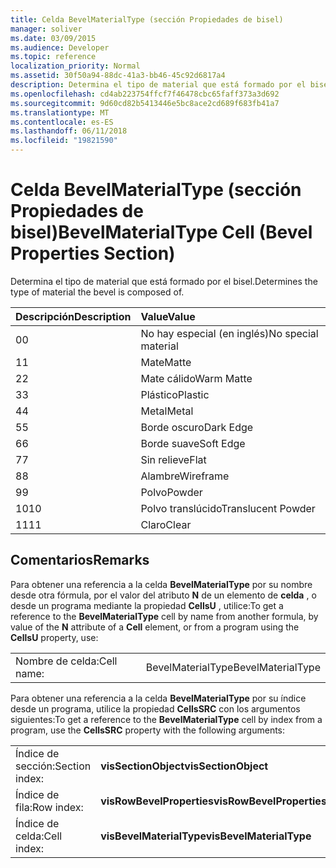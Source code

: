 ```yaml
---
title: Celda BevelMaterialType (sección Propiedades de bisel)
manager: soliver
ms.date: 03/09/2015
ms.audience: Developer
ms.topic: reference
localization_priority: Normal
ms.assetid: 30f50a94-88dc-41a3-bb46-45c92d6817a4
description: Determina el tipo de material que está formado por el bisel.
ms.openlocfilehash: cd4ab223754ffcf7f46478cbc65faff373a3d692
ms.sourcegitcommit: 9d60cd82b5413446e5bc8ace2cd689f683fb41a7
ms.translationtype: MT
ms.contentlocale: es-ES
ms.lasthandoff: 06/11/2018
ms.locfileid: "19821590"
---
```

# <a name="bevelmaterialtype-cell-bevel-properties-section"></a><span data-ttu-id="80626-103">Celda BevelMaterialType (sección Propiedades de bisel)</span><span class="sxs-lookup"><span data-stu-id="80626-103">BevelMaterialType Cell (Bevel Properties Section)</span></span>

<span data-ttu-id="80626-104">Determina el tipo de material que está formado por el bisel.</span><span class="sxs-lookup"><span data-stu-id="80626-104">Determines the type of material the bevel is composed of.</span></span> 
  
|<span data-ttu-id="80626-105">**Descripción**</span><span class="sxs-lookup"><span data-stu-id="80626-105">**Description**</span></span>|<span data-ttu-id="80626-106">**Value**</span><span class="sxs-lookup"><span data-stu-id="80626-106">**Value**</span></span>|
|:-----|:-----|
|<span data-ttu-id="80626-107">0</span><span class="sxs-lookup"><span data-stu-id="80626-107">0</span></span>  <br/> |<span data-ttu-id="80626-108">No hay especial (en inglés)</span><span class="sxs-lookup"><span data-stu-id="80626-108">No special material</span></span>  <br/> |
|<span data-ttu-id="80626-109">1</span><span class="sxs-lookup"><span data-stu-id="80626-109">1</span></span>  <br/> |<span data-ttu-id="80626-110">Mate</span><span class="sxs-lookup"><span data-stu-id="80626-110">Matte</span></span>  <br/> |
|<span data-ttu-id="80626-111">2</span><span class="sxs-lookup"><span data-stu-id="80626-111">2</span></span>  <br/> |<span data-ttu-id="80626-112">Mate cálido</span><span class="sxs-lookup"><span data-stu-id="80626-112">Warm Matte</span></span>  <br/> |
|<span data-ttu-id="80626-113">3</span><span class="sxs-lookup"><span data-stu-id="80626-113">3</span></span>  <br/> |<span data-ttu-id="80626-114">Plástico</span><span class="sxs-lookup"><span data-stu-id="80626-114">Plastic</span></span>  <br/> |
|<span data-ttu-id="80626-115">4</span><span class="sxs-lookup"><span data-stu-id="80626-115">4</span></span>  <br/> |<span data-ttu-id="80626-116">Metal</span><span class="sxs-lookup"><span data-stu-id="80626-116">Metal</span></span>  <br/> |
|<span data-ttu-id="80626-117">5</span><span class="sxs-lookup"><span data-stu-id="80626-117">5</span></span>  <br/> |<span data-ttu-id="80626-118">Borde oscuro</span><span class="sxs-lookup"><span data-stu-id="80626-118">Dark Edge</span></span>  <br/> |
|<span data-ttu-id="80626-119">6</span><span class="sxs-lookup"><span data-stu-id="80626-119">6</span></span>  <br/> |<span data-ttu-id="80626-120">Borde suave</span><span class="sxs-lookup"><span data-stu-id="80626-120">Soft Edge</span></span>  <br/> |
|<span data-ttu-id="80626-121">7</span><span class="sxs-lookup"><span data-stu-id="80626-121">7</span></span>  <br/> |<span data-ttu-id="80626-122">Sin relieve</span><span class="sxs-lookup"><span data-stu-id="80626-122">Flat</span></span>  <br/> |
|<span data-ttu-id="80626-123">8</span><span class="sxs-lookup"><span data-stu-id="80626-123">8</span></span>  <br/> |<span data-ttu-id="80626-124">Alambre</span><span class="sxs-lookup"><span data-stu-id="80626-124">Wireframe</span></span>  <br/> |
|<span data-ttu-id="80626-125">9</span><span class="sxs-lookup"><span data-stu-id="80626-125">9</span></span>  <br/> |<span data-ttu-id="80626-126">Polvo</span><span class="sxs-lookup"><span data-stu-id="80626-126">Powder</span></span>  <br/> |
|<span data-ttu-id="80626-127">10</span><span class="sxs-lookup"><span data-stu-id="80626-127">10</span></span>  <br/> |<span data-ttu-id="80626-128">Polvo translúcido</span><span class="sxs-lookup"><span data-stu-id="80626-128">Translucent Powder</span></span>  <br/> |
|<span data-ttu-id="80626-129">11</span><span class="sxs-lookup"><span data-stu-id="80626-129">11</span></span>  <br/> |<span data-ttu-id="80626-130">Claro</span><span class="sxs-lookup"><span data-stu-id="80626-130">Clear</span></span>  <br/> |
   
## <a name="remarks"></a><span data-ttu-id="80626-131">Comentarios</span><span class="sxs-lookup"><span data-stu-id="80626-131">Remarks</span></span>

<span data-ttu-id="80626-132">Para obtener una referencia a la celda **BevelMaterialType** por su nombre desde otra fórmula, por el valor del atributo **N** de un elemento de **celda** , o desde un programa mediante la propiedad **CellsU** , utilice:</span><span class="sxs-lookup"><span data-stu-id="80626-132">To get a reference to the **BevelMaterialType** cell by name from another formula, by value of the **N** attribute of a **Cell** element, or from a program using the **CellsU** property, use:</span></span> 
  
|||
|:-----|:-----|
| <span data-ttu-id="80626-133">Nombre de celda:</span><span class="sxs-lookup"><span data-stu-id="80626-133">Cell name:</span></span>  <br/> | <span data-ttu-id="80626-134">BevelMaterialType</span><span class="sxs-lookup"><span data-stu-id="80626-134">BevelMaterialType</span></span>  <br/> |
   
<span data-ttu-id="80626-135">Para obtener una referencia a la celda **BevelMaterialType** por su índice desde un programa, utilice la propiedad **CellsSRC** con los argumentos siguientes:</span><span class="sxs-lookup"><span data-stu-id="80626-135">To get a reference to the **BevelMaterialType** cell by index from a program, use the **CellsSRC** property with the following arguments:</span></span> 
  
|||
|:-----|:-----|
| <span data-ttu-id="80626-136">Índice de sección:</span><span class="sxs-lookup"><span data-stu-id="80626-136">Section index:</span></span>  <br/> |<span data-ttu-id="80626-137">**visSectionObject**</span><span class="sxs-lookup"><span data-stu-id="80626-137">**visSectionObject**</span></span> <br/> |
| <span data-ttu-id="80626-138">Índice de fila:</span><span class="sxs-lookup"><span data-stu-id="80626-138">Row index:</span></span>  <br/> |<span data-ttu-id="80626-139">**visRowBevelProperties**</span><span class="sxs-lookup"><span data-stu-id="80626-139">**visRowBevelProperties**</span></span> <br/> |
| <span data-ttu-id="80626-140">Índice de celda:</span><span class="sxs-lookup"><span data-stu-id="80626-140">Cell index:</span></span>  <br/> |<span data-ttu-id="80626-141">**visBevelMaterialType**</span><span class="sxs-lookup"><span data-stu-id="80626-141">**visBevelMaterialType**</span></span> <br/> |
   

